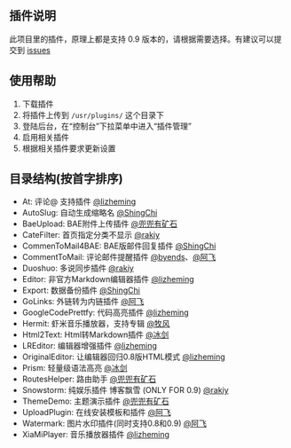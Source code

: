 ## 插件说明 ##

此项目里的插件，原理上都是支持 0.9 版本的，请根据需要选择。有建议可以提交到 [issues](https://github.com/typecho-fans/plugins/issues)

## 使用帮助 ##

 1. 下载插件
 2. 将插件上传到 `/usr/plugins/` 这个目录下
 3. 登陆后台，在“控制台”下拉菜单中进入“插件管理”
 4. 启用相关插件
 5. 根据相关插件要求更新设置

## 目录结构(按首字排序) ##

 - At: 评论@ 支持插件 [@lizheming](https://github.com/lizheming)
 - AutoSlug: 自动生成缩略名 [@ShingChi](https://github.com/shingchi)
 - BaeUpload: BAE附件上传插件 [@兜兜有矿石](https://github.com/qqff01)
 - CateFilter: 首页指定分类不显示 [@rakiy](https://github.com/rakiy)
 - CommenToMail4BAE: BAE版邮件回复插件 [@ShingChi](https://github.com/shingchi)
 - CommentToMail: 评论邮件提醒插件 [@byends](https://github.com/byends)、[@阿飞](https://github.com/defeme)
 - Duoshuo: 多说同步插件 [@rakiy](https://github.com/rakiy)
 - Editor: 非官方Markdown编辑器插件 [@lizheming](https://github.com/lizheming)
 - Export: 数据备份插件 [@ShingChi](https://github.com/shingchi)
 - GoLinks: 外链转为内链插件 [@阿飞](https://github.com/defeme)
 - GoogleCodePrettfy: 代码高亮插件 [@lizheming](https://github.com/lizheming)
 - Hermit: 虾米音乐播放器，支持专辑 [@牧风](https://github.com/iMuFeng)
 - Html2Text: Html转Markdown插件 [@冰剑](https://github.com/binjoo)
 - LREditor: 编辑器增强插件 [@lizheming](http://github.com/lizheming)
 - OriginalEditor: 让编辑器回归0.8版HTML模式 [@lizheming](http://github.com/lizheming)
 - Prism: 轻量级语法高亮 [@冰剑](https://github.com/binjoo)
 - RoutesHelper: 路由助手 [@兜兜有矿石](https://github.com/qqff01)
 - Snowstorm: 纯娱乐插件 博客飘雪 (ONLY FOR 0.9) [@rakiy](https://github.com/rakiy)
 - ThemeDemo: 主题演示插件 [@兜兜有矿石](https://github.com/qqff01)
 - UploadPlugin: 在线安装模板和插件 [@阿飞](https://github.com/defeme)
 - Watermark: 图片水印插件(同时支持0.8和0.9) [@阿飞](https://github.com/defeme)
 - XiaMiPlayer: 音乐播放器插件 [@lizheming](https://github.com/lizheming)
